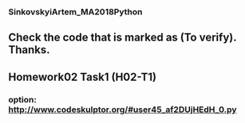 ### SinkovskyiArtem_MA2018Python

## Сheck the code that is marked as (To verify). Thanks.

## Homework02 Task1 (H02-T1)
### option: http://www.codeskulptor.org/#user45_af2DUjHEdH_0.py
